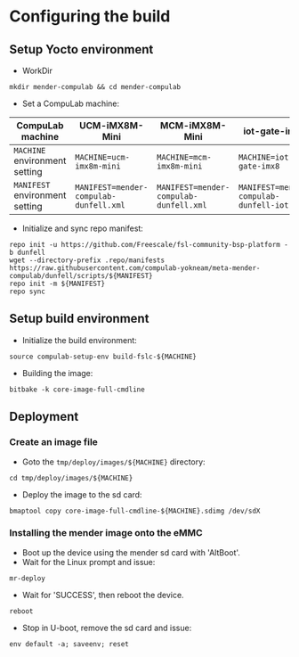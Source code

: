 # Configuring the build

## Setup Yocto environment

* WorkDir
```
mkdir mender-compulab && cd mender-compulab
```
* Set a CompuLab machine:

CompuLab machine | UCM-iMX8M-Mini | MCM-iMX8M-Mini | iot-gate-imx8 |
--- | --- | --- | --- |
`MACHINE` environment setting| `MACHINE=ucm-imx8m-mini` |`MACHINE=mcm-imx8m-mini` |`MACHINE=iot-gate-imx8` |
`MANIFEST` environment setting| `MANIFEST=mender-compulab-dunfell.xml` |`MANIFEST=mender-compulab-dunfell.xml` |`MANIFEST=mender-compulab-dunfell-iot.xml` |

* Initialize and sync repo manifest:
```
repo init -u https://github.com/Freescale/fsl-community-bsp-platform -b dunfell
wget --directory-prefix .repo/manifests https://raw.githubusercontent.com/compulab-yokneam/meta-mender-compulab/dunfell/scripts/${MANIFEST}
repo init -m ${MANIFEST}
repo sync
```

## Setup build environment

* Initialize the build environment:
```
source compulab-setup-env build-fslc-${MACHINE}
```
* Building the image:
```
bitbake -k core-image-full-cmdline
```

## Deployment
### Create an image file
* Goto the `tmp/deploy/images/${MACHINE}` directory:
```
cd tmp/deploy/images/${MACHINE}
```

* Deploy the image to the sd card:
```
bmaptool copy core-image-full-cmdline-${MACHINE}.sdimg /dev/sdX
```

### Installing the mender image onto the eMMC
* Boot up the device using the mender sd card with 'AltBoot'.
* Wait for the Linux prompt and issue:
```
mr-deploy
```
* Wait for 'SUCCESS', then reboot the device.
```
reboot
```
* Stop in U-boot, remove the sd card and issue:
```
env default -a; saveenv; reset
```
